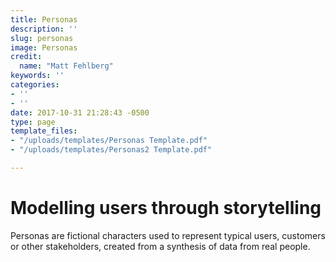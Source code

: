 ```yaml
---
title: Personas
description: ''
slug: personas
image: Personas
credit:
  name: "Matt Fehlberg"
keywords: ''
categories:
- ''
- ''
date: 2017-10-31 21:28:43 -0500
type: page
template_files:
- "/uploads/templates/Personas Template.pdf"
- "/uploads/templates/Personas2 Template.pdf"

---
```

# Modelling users through storytelling

Personas are fictional characters used to represent typical users, customers or other stakeholders, created from a synthesis of data from real people.
